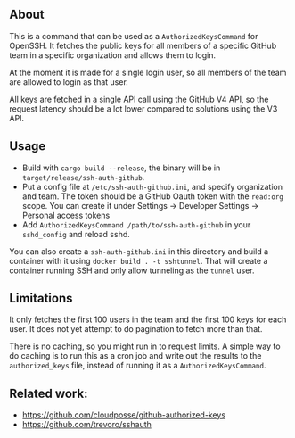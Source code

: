 ## About

This is a command that can be used as a `AuthorizedKeysCommand` for OpenSSH.
It fetches the public keys for all members of a specific GitHub team in a specific organization and allows them to login.

At the moment it is made for a single login user, so all members of the team are allowed to login as that user.

All keys are fetched in a single API call using the GitHub V4 API,
so the request latency should be a lot lower compared to solutions using the V3 API.

## Usage

* Build with `cargo build --release`, the binary will be in `target/release/ssh-auth-github`.
* Put a config file at `/etc/ssh-auth-github.ini`, and specify organization and team.
  The token should be a GitHub Oauth token with the `read:org` scope.
  You can create it under Settings -> Developer Settings -> Personal access tokens
* Add `AuthorizedKeysCommand /path/to/ssh-auth-github` in your `sshd_config` and reload sshd.

You can also create a `ssh-auth-github.ini` in this directory and build a container with it using
`docker build . -t sshtunnel`. That will create a container running SSH and only allow tunneling as the `tunnel` user.

## Limitations

It only fetches the first 100 users in the team and the first 100 keys for each user.
It does not yet attempt to do pagination to fetch more than that.

There is no caching, so you might run in to request limits.
A simple way to do caching is to run this as a cron job and write out the results to the `authorized_keys` file,
instead of running it as a `AuthorizedKeysCommand`.

## Related work:

* https://github.com/cloudposse/github-authorized-keys
* https://github.com/trevoro/sshauth
